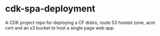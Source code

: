 # cdk-spa-deployment
A CDK project repo for deploying a CF distro, route 53 hosted zone, acm cert and an s3 bucket to host a single page web app. 
